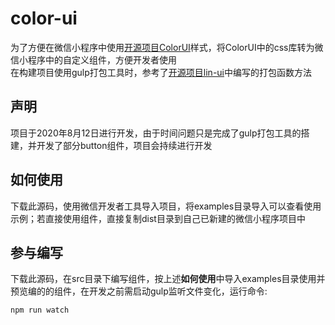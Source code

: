 # color-ui

为了方便在微信小程序中使用[开源项目ColorUI](https://github.com/weilanwl/ColorUI/)样式，将ColorUI中的css库转为微信小程序中的自定义组件，方便开发者使用  
在构建项目使用gulp打包工具时，参考了[开源项目lin-ui](https://github.com/TaleLin/lin-ui)中编写的打包函数方法

## 声明

项目于2020年8月12日进行开发，由于时间问题只是完成了gulp打包工具的搭建，并开发了部分button组件，项目会持续进行开发

## 如何使用

下载此源码，使用微信开发者工具导入项目，将examples目录导入可以查看使用示例；若直接使用组件，直接复制dist目录到自己已新建的微信小程序项目中

## 参与编写

下载此源码，在src目录下编写组件，按上述**如何使用**中导入examples目录使用并预览编的的组件，在开发之前需启动gulp监听文件变化，运行命令:

```n
npm run watch
```

